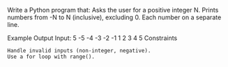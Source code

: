 Write a Python program that:
    Asks the user for a positive integer N.
    Prints numbers from -N to N (inclusive), excluding 0.
    Each number on a separate line.

Example Output
Input: 5
-5
-4
-3
-2
-1
1
2
3
4
5
Constraints

    Handle invalid inputs (non-integer, negative).
    Use a for loop with range().